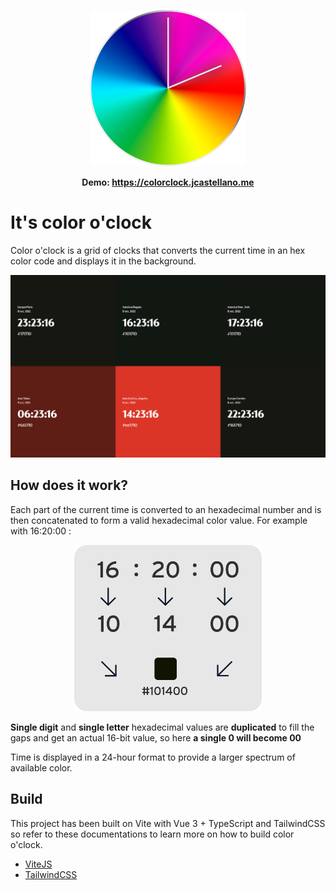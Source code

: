 <p align="center">
    <img src="https://github.com/Emeto/coloroclock/blob/main/docs/coloroclock-logo.png?raw=true" alt="Coloroclock logo" width="250" />
</p>
<p align="center">
    <b>Demo: <a href="https://colorclock.jcastellano.me">https://colorclock.jcastellano.me</a></b>
</p>

# It's color o'clock

Color o'clock is a grid of clocks that converts the current time in an hex color code and displays it in the background.

<p align="center">
    <img src="https://github.com/Emeto/coloroclock/blob/main/docs/screenshot.png?raw=true" alt="Coloroclock screenshot" />
</p>

## How does it work?

Each part of the current time is converted to an hexadecimal number and is then concatenated to form a valid hexadecimal color value. For example with 16:20:00 :

<p align="center">
    <img src="https://github.com/Emeto/coloroclock/blob/main/docs/howitworks.png?raw=true" alt="How it works" width="300" />
</p>

**Single digit** and **single letter** hexadecimal values are **duplicated** to fill the gaps and get an actual 16-bit value, so here **a single 0 will become 00**

Time is displayed in a 24-hour format to provide a larger spectrum of available color.

## Build

This project has been built on Vite with Vue 3 + TypeScript and TailwindCSS so refer to these documentations to learn more on how to build color o'clock.

* [ViteJS](https://vitejs.dev/guide/)
* [TailwindCSS](https://tailwindcss.com/docs/installation) 
